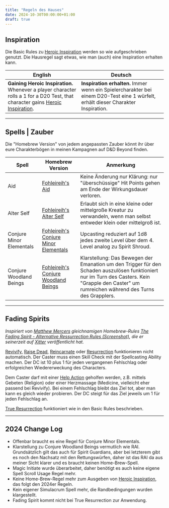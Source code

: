 ```yaml
---
title: "Regeln des Hauses"
date: 2024-10-30T00:00:00+01:00
draft: true
---
```


## Inspiration

Die Basic Rules zu [Heroic Inspiration](https://www.dndbeyond.com/sources/dnd/free-rules/rules-glossary#HeroicInspiration) werden so wie aufgeschrieben genutzt. Die Hausregel sagt etwas, wie man (auch) eine Inspiration erhalten kann.

| English | Deutsch |
| ------- | ------- |
| **Gaining Heroic Inspiration.** Whenever a player	character	rolls	a	1	for	a	D20	Test,	that character	gains	[Heroic Inspiration](https://www.dndbeyond.com/sources/dnd/free-rules/rules-glossary#HeroicInspiration).| **Inspiration erhalten.** Immer wenn ein Spielercharakter bei einem D20-Test eine 1 würfelt, erhält dieser Charakter Inspiration. |

___

## Spells | Zauber

Die "Homebrew Version" von jedem angepassten Zauber könnt ihr über eure Charakterbögen in meinen Kampagnen auf D&D Beyond finden.

| Spell | Homebrew Version | Anmerkung |
| ----- | ---------------- | --------- |
| Aid        | [Fohleireih's Aid](https://www.dndbeyond.com/spells/1889781-fohleireihs-aid) | Keine Änderung nur Klärung: nur "überschüssige" Hit Points gehen am Ende der Wirkungsdauer verloren.
| Alter Self | [Fohleireih's Alter Self](https://www.dndbeyond.com/spells/1889771-fohleireihs-alter-self) | Erlaubt sich in eine kleine oder mittelgroße Kreatur zu verwandeln, wenn man selbst entweder klein oder mittelgroß ist.
| Conjure Minor Elementals |  [Fohleireih's Conjure Minor Elementals](https://www.dndbeyond.com/spells/2742112-fohleireihs-conjure-minor-elementals) | Upcasting reduziert auf 1d8 jedes zweite Level über dem 4. Level analog zu Spirit Shroud.
| Conjure Woodland Beings |  [Fohleireih's Conjure Woodland Beings](https://www.dndbeyond.com/spells/2769848-fohleireihs-conjure-woodland-beings) | Klarstellung: Das Bewegen der Emanation um den Trigger für den Schaden auszulösen funktioniert nur im Turn des Casters. Kein "Grapple den Caster" um rumreichen während des Turns des Grapplers.

___

## Fading Spirits

_Inspiriert von [Matthew Mercers](https://critrole.com/members/matthew-mercer/) gleichnamigen Homebrew-Rules [The Fading Spirit - Alternative Ressurrection Rules (Screenshot)](https://i.imgur.com/bjUbbaB.png), die er seinerzeit auf [Xitter](https://x.com/matthewmercer/status/824054305355247616) veröffentlicht hat._

[Revivify](https://www.dndbeyond.com/spells/2618956-revivify), [Raise Dead](https://www.dndbeyond.com/spells/2618922-raise-dead), [Reincarnate](https://www.dndbeyond.com/spells/2618941-reincarnate) oder [Resurrection](https://www.dndbeyond.com/spells/2618953-resurrection) funktionieren nicht automatisch. Der Caster muss einen Skill Check mit der Spellcasting Ability machen. Der DC ist 10 plus 1 für jeden vergangenen Fehlschlag oder erfolgreichen Wiedererweckung des Characters. 

Dem Caster darf mit einer [Help Action](https://www.dndbeyond.com/sources/dnd/free-rules/rules-glossary#HelpAction) geholfen werden, z.B. mittels Gebeten (Religion) oder einer Herzmassage (Medicine, vielleicht eher passend bei Revivify). Bei einem Fehlschlag bleibt das Ziel tot, aber man kann es gleich wieder probieren. Der DC steigt für das Ziel jeweils um 1 für jeden Fehlschlag an.

[True Resurrection](https://www.dndbeyond.com/spells/2619199-true-resurrection) funktioniert wie in den Basic Rules beschrieben.

---

## 2024 Change Log

- Offenbar braucht es eine Regel für Conjure Minor Elementals.
- Klarstellung zu Conjure Woodland Beings vermutlich wie RAI. Grundsätzlich gilt das auch für Spirit Guardians, aber bei letzterem gibt es noch den Nachsatz mit den Rettungswürfen, daher ist das RAI da aus meiner Sicht klarer und es braucht keinen Home-Brew-Spell.
- Magic Initiate wurde überarbeitet, daher benötigt es auch keine eigene Spell Scroll Usage Regel mehr.
- Keine Home-Brew-Regel mehr zum Ausgeben von [Heroic Inspiration](https://www.dndbeyond.com/sources/dnd/free-rules/rules-glossary#HeroicInspiration), das folgt den 2024er Regeln.
- Kein eigener Simulacrum Spell mehr, die Randbedingungen wurden klargestellt.
- Fading Spirit kommt nicht bei True Resurrection zur Anwendung.
